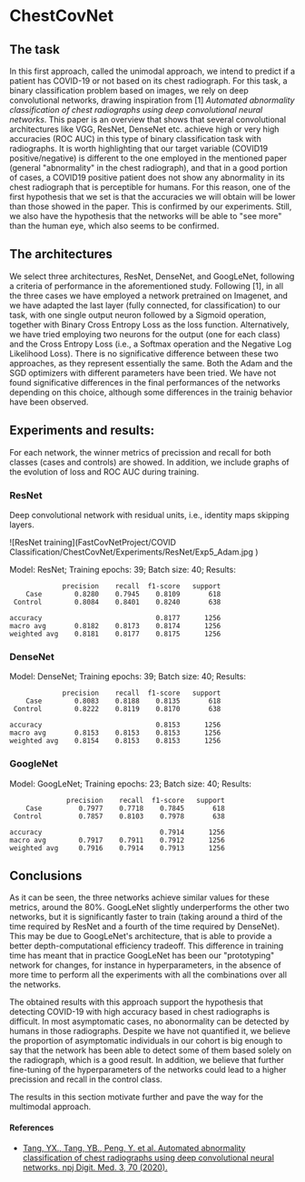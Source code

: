 # ChestCovNet

## The task
In this first approach, called the unimodal approach, we intend to predict if a patient has COVID-19 or not based on its chest radiograph. For this task, a binary classification problem based on images, we rely on deep convolutional networks, drawing inspiration from [1] *Automated abnormality classification of chest radiographs using deep convolutional neural networks*. This paper is an overview that shows that several convolutional architectures like VGG, ResNet, DenseNet etc. achieve high or very high accuracies (ROC AUC) in this type of binary classification task with radiographs. It is worth highlighting that our target variable (COVID19 positive/negative) is different to the one employed in the mentioned paper (general "abnormality" in the chest radiograph), and that in a good portion of cases, a COVID19 positive patient does not show any abnormality in its chest radiograph that is perceptible for humans. For this reason, one of the first hypothesis that we set is that the accuracies we will obtain will be lower than those showed in the paper. This is confirmed by our experiments. Still, we also have the hypothesis that the networks will be able to "see more" than the human eye, which also seems to be confirmed.

## The architectures
We select three architectures, ResNet, DenseNet, and GoogLeNet, following a criteria of performance in the aforementioned study. Following [1], in all the three cases we have employed a network pretrained on Imagenet, and we have adapted the last layer (fully connected, for classification) to our task, with one single output neuron followed by a Sigmoid operation, together with Binary Cross Entropy Loss as the loss function. Alternatively, we have tried employing two neurons for the output (one for each class) and the Cross Entropy Loss (i.e., a Softmax operation and the Negative Log Likelihood Loss). There is no significative difference between these two approaches, as they represent essentially the same. Both the Adam and the SGD optimizers with different parameters have been tried. We have not found significative differences in the final performances of the networks depending on this choice, although some differences in the trainig behavior have been observed.

## Experiments and results:

For each network, the winner metrics of precission and recall for both classes (cases and controls) are showed. In addition, we include graphs of the evolution of loss and ROC AUC during training. 


### ResNet
Deep convolutional network with residual units, i.e., identity maps skipping layers.

![ResNet training](FastCovNetProject/COVID Classification/ChestCovNet/Experiments/ResNet/Exp5_Adam.jpg )

Model: ResNet; Training epochs: 39; Batch size: 40; Results: 

                 precision    recall  f1-score   support      
        Case        0.8280    0.7945    0.8109       618
     Control        0.8084    0.8401    0.8240       638

    accuracy                            0.8177      1256
    macro avg       0.8182    0.8173    0.8174      1256
    weighted avg    0.8181    0.8177    0.8175      1256
 

### DenseNet

Model: DenseNet; Training epochs: 39; Batch size: 40; Results: 

                 precision    recall  f1-score   support
        Case        0.8083    0.8188    0.8135       618
     Control        0.8222    0.8119    0.8170       638

    accuracy                            0.8153      1256
    macro avg       0.8153    0.8153    0.8153      1256
    weighted avg    0.8154    0.8153    0.8153      1256



### GoogleNet

Model: GoogLeNet; Training epochs: 23; Batch size: 40; Results: 

                  precision    recall  f1-score   support
        Case         0.7977    0.7718    0.7845       618
     Control         0.7857    0.8103    0.7978       638

    accuracy                             0.7914      1256
    macro avg        0.7917    0.7911    0.7912      1256
    weighted avg     0.7916    0.7914    0.7913      1256

## Conclusions

As it can be seen, the three networks achieve similar values for these metrics, around the 80%. GoogLeNet slightly underperforms the other two networks, but it is significantly faster to train (taking around a third of the time required by ResNet and a fourth of the time required by DenseNet). This may be due to GoogLeNet's architecture, that is able to provide a better depth-computational efficiency tradeoff. This difference in training time has meant that in practice GoogLeNet has been our "prototyping" network for changes, for instance in hyperparameters, in the absence of more time to perform all the experiments with all the combinations over all the networks.

The obtained results with this approach support the hypothesis that detecting COVID-19 with high accuracy based in chest radiographs is difficult. In most asymptomatic cases, no abonormality can be detected by humans in those radiographs. Despite we have not quantified it, we believe the proportion of asymptomatic individuals in our cohort is big enough to say that the network has been able to detect some of them based solely on the radiograph, which is a good result. In addition, we believe that further fine-tuning of the hyperparameters of the networks could lead to a higher precission and recall in the control class.

The results in this section motivate further and pave the way for the multimodal approach.

#### References

* [Tang, YX., Tang, YB., Peng, Y. et al. Automated abnormality classification of chest radiographs using deep convolutional neural networks. npj Digit. Med. 3, 70 (2020).](https://doi.org/10.1038/s41746-020-0273-z)
